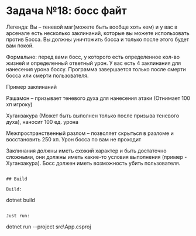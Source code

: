 ﻿# Задача №18: босс файт
Легенда: Вы – теневой маг(можете быть вообще хоть кем) и у вас в арсенале есть несколько заклинаний, которые вы можете использовать против Босса. Вы должны уничтожить босса и только после этого будет вам покой.

Формально: перед вами босс, у которого есть определенное кол-во жизней и определенный ответный урон. У вас есть 4 заклинания для нанесения урона боссу. Программа завершается только после смерти босса или смерти пользователя.

Пример заклинаний

Рашамон – призывает теневого духа для нанесения атаки (Отнимает 100 хп игроку)

Хуганзакура (Может быть выполнен только после призыва теневого духа), наносит 100 ед. урона

Межпространственный разлом – позволяет скрыться в разломе и восстановить 250 хп. Урон босса по вам не проходит

Заклинания должны иметь схожий характер и быть достаточно сложными, они должны иметь какие-то условия выполнения (пример - Хуганзакура). Босс должен иметь возможность убить пользователя.

```

## Build

Build:
```
dotnet build
```

Just run:
```
dotnet run --project src\App.csproj
```
